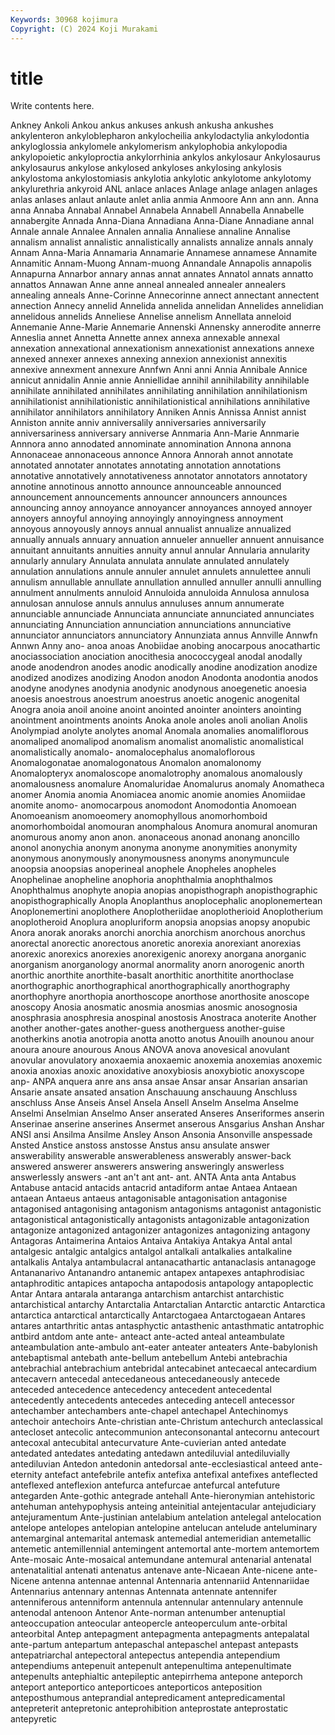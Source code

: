 ```yaml
---
Keywords: 30968 kojimura
Copyright: (C) 2024 Koji Murakami
---
```


# title

Write contents here.



Ankney Ankoli Ankou ankus ankuses ankush ankusha ankushes
ankylenteron ankyloblepharon ankylocheilia ankylodactylia ankylodontia ankyloglossia ankylomele ankylomerism ankylophobia ankylopodia
ankylopoietic ankyloproctia ankylorrhinia ankylos ankylosaur Ankylosaurus ankylosaurus ankylose ankylosed ankyloses
ankylosing ankylosis ankylostoma ankylostomiasis ankylotia ankylotic ankylotome ankylotomy ankylurethria ankyroid
ANL anlace anlaces Anlage anlage anlagen anlages anlas anlases anlaut
anlaute anlet anlia anmia Anmoore Ann ann ann. Anna anna
Annaba Annabal Annabel Annabela Annabell Annabella Annabelle annabergite Annada Anna-Diana
Annadiana Anna-Diane Annadiane annal Annale annale Annalee Annalen annalia Annaliese
annaline Annalise annalism annalist annalistic annalistically annalists annalize annals annaly
Annam Anna-Maria Annamaria Annamarie Annamese annamese Annamite Annamitic Annam-Muong Annam-muong
Annandale Annapolis annapolis Annapurna Annarbor annary annas annat annates Annatol
annats annatto annattos Annawan Anne anne anneal annealed annealer annealers
annealing anneals Anne-Corinne Annecorinne annect annectant annectent annection Annecy annelid
Annelida annelida annelidan Annelides annelidian annelidous annelids Anneliese Annelise annelism
Annellata anneloid Annemanie Anne-Marie Annemarie Annenski Annensky annerodite annerre Anneslia
annet Annetta Annette annex annexa annexable annexal annexation annexational annexationism
annexationist annexations annexe annexed annexer annexes annexing annexion annexionist annexitis
annexive annexment annexure Annfwn Anni anni Annia Annibale Annice annicut
annidalin Annie annie Anniellidae annihil annihilability annihilable annihilate annihilated annihilates
annihilating annihilation annihilationism annihilationist annihilationistic annihilationistical annihilations annihilative annihilator annihilators
annihilatory Anniken Annis Annissa Annist annist Anniston annite anniv anniversalily
anniversaries anniversarily anniversariness anniversary anniverse Annmaria Ann-Marie Annmarie Annnora anno
annodated annominate annomination Annona annona Annonaceae annonaceous annonce Annora Annorah
annot annotate annotated annotater annotates annotating annotation annotations annotative annotatively
annotativeness annotator annotators annotatory annotine annotinous annotto announce announceable announced
announcement announcements announcer announcers announces announcing annoy annoyance annoyancer annoyances
annoyed annoyer annoyers annoyful annoying annoyingly annoyingness annoyment annoyous annoyously
annoys annual annualist annualize annualized annually annuals annuary annuation annueler
annueller annuent annuisance annuitant annuitants annuities annuity annul annular Annularia
annularity annularly annulary Annulata annulata annulate annulated annulately annulation annulations
annule annuler annulet annulets annulettee annuli annulism annullable annullate annullation
annulled annuller annulli annulling annulment annulments annuloid Annuloida annuloida Annulosa
annulosa annulosan annulose annuls annulus annuluses annum annumerate annunciable annunciade
Annunciata annunciate annunciated annunciates annunciating Annunciation annunciation annunciations annunciative annunciator
annunciators annunciatory Annunziata annus Annville Annwfn Annwn Anny ano- anoa
anoas Anobiidae anobing anocarpous anocathartic anociassociation anociation anocithesia anococcygeal anodal
anodally anode anodendron anodes anodic anodically anodine anodization anodize anodized
anodizes anodizing Anodon anodon Anodonta anodontia anodos anodyne anodynes anodynia
anodynic anodynous anoegenetic anoesia anoesis anoestrous anoestrum anoestrus anoetic anogenic
anogenital Anogra anoia anoil anoine anoint anointed anointer anointers anointing
anointment anointments anoints Anoka anole anoles anoli anolian Anolis Anolympiad
anolyte anolytes anomal Anomala anomalies anomaliflorous anomaliped anomalipod anomalism anomalist
anomalistic anomalistical anomalistically anomalo- anomalocephalus anomaloflorous Anomalogonatae anomalogonatous Anomalon anomalonomy
Anomalopteryx anomaloscope anomalotrophy anomalous anomalously anomalousness anomalure Anomaluridae Anomalurus anomaly
Anomatheca anomer Anomia anomia Anomiacea anomic anomie anomies Anomiidae anomite
anomo- anomocarpous anomodont Anomodontia Anomoean Anomoeanism anomoeomery anomophyllous anomorhomboid anomorhomboidal
anomouran anomphalous Anomura anomural anomuran anomurous anomy anon anon. anonaceous
anonad anonang anoncillo anonol anonychia anonym anonyma anonyme anonymities anonymity
anonymous anonymously anonymousness anonyms anonymuncule anoopsia anoopsias anoperineal anophele Anopheles
anopheles Anophelinae anopheline anophoria anophthalmia anophthalmos Anophthalmus anophyte anopia anopias
anopisthograph anopisthographic anopisthographically Anopla Anoplanthus anoplocephalic anoplonemertean Anoplonemertini anoplothere Anoplotheriidae
anoplotherioid Anoplotherium anoplotheroid Anoplura anopluriform anopsia anopsias anopsy anopubic Anora
anorak anoraks anorchi anorchia anorchism anorchous anorchus anorectal anorectic anorectous
anoretic anorexia anorexiant anorexias anorexic anorexics anorexies anorexigenic anorexy anorgana
anorganic anorganism anorganology anormal anormality anorn anorogenic anorth anorthic anorthite
anorthite-basalt anorthitic anorthitite anorthoclase anorthographic anorthographical anorthographically anorthography anorthophyre anorthopia
anorthoscope anorthose anorthosite anoscope anoscopy Anosia anosmatic anosmia anosmias anosmic
anosognosia anosphrasia anosphresia anospinal anostosis Anostraca anoterite Another another another-gates
another-guess anotherguess another-guise anotherkins anotia anotropia anotta anotto anotus Anouilh
anounou anour anoura anoure anourous Anous ANOVA anova anovesical anovulant
anovular anovulatory anoxaemia anoxaemic anoxemia anoxemias anoxemic anoxia anoxias anoxic
anoxidative anoxybiosis anoxybiotic anoxyscope anp- ANPA anquera anre ans ansa
ansae Ansar ansar Ansarian ansarian Ansarie ansate ansated ansation Anschauung
anschauung Anschluss anschluss Anse Anseis Ansel Ansela Ansell Anselm Anselma
Anselme Anselmi Anselmian Anselmo Anser anserated Anseres Anseriformes anserin Anserinae
anserine anserines Ansermet anserous Ansgarius Anshan Anshar ANSI ansi Ansilma
Ansilme Ansley Anson Ansonia Ansonville anspessade Ansted Anstice anstoss anstosse
Anstus ansu ansulate answer answerability answerable answerableness answerably answer-back answered
answerer answerers answering answeringly answerless answerlessly answers -ant an't ant
ant- ant. ANTA Anta anta Antabus Antabuse antacid antacids antacrid
antadiform antae Antaea Antaean antaean Antaeus antaeus antagonisable antagonisation antagonise
antagonised antagonising antagonism antagonisms antagonist antagonistic antagonistical antagonistically antagonists antagonizable
antagonization antagonize antagonized antagonizer antagonizes antagonizing antagony Antagoras Antaimerina Antaios
Antaiva Antakiya Antakya Antal antal antalgesic antalgic antalgics antalgol antalkali
antalkalies antalkaline antalkalis Antalya antambulacral antanacathartic antanaclasis antanagoge Antananarivo Antanandro
antanemic antapex antapexes antaphrodisiac antaphroditic antapices antapocha antapodosis antapology antapoplectic
Antar Antara antarala antaranga antarchism antarchist antarchistic antarchistical antarchy Antarctalia
Antarctalian Antarctic antarctic Antarctica antarctica antarctical antarctically Antarctogaea Antarctogaean Antares
antares antarthritic antas antasphyctic antasthenic antasthmatic antatrophic antbird antdom ante
ante- anteact ante-acted anteal anteambulate anteambulation ante-ambulo ant-eater anteater anteaters
Ante-babylonish antebaptismal antebath ante-bellum antebellum Antebi antebrachia antebrachial antebrachium antebridal
antecabinet antecaecal antecardium antecavern antecedal antecedaneous antecedaneously antecede anteceded antecedence
antecedency antecedent antecedental antecedently antecedents antecedes anteceding antecell antecessor antechamber
antechambers ante-chapel antechapel Antechinomys antechoir antechoirs Ante-christian ante-Christum antechurch anteclassical
antecloset antecolic antecommunion anteconsonantal antecornu antecourt antecoxal antecubital antecurvature Ante-cuvierian
anted antedate antedated antedates antedating antedawn antediluvial antediluvially antediluvian Antedon
antedonin antedorsal ante-ecclesiastical anteed ante-eternity antefact antefebrile antefix antefixa antefixal
antefixes anteflected anteflexed anteflexion antefurca antefurcae antefurcal antefuture antegarden Ante-gothic
antegrade antehall Ante-hieronymian antehistoric antehuman antehypophysis anteing anteinitial antejentacular antejudiciary
antejuramentum Ante-justinian antelabium antelation antelegal antelocation antelope antelopes antelopian antelopine
antelucan antelude anteluminary antemarginal antemarital antemask antemedial antemeridian antemetallic antemetic
antemillennial antemingent antemortal ante-mortem antemortem Ante-mosaic Ante-mosaical antemundane antemural antenarial
antenatal antenatalitial antenati antenatus antenave ante-Nicaean Ante-nicene ante-Nicene antenna antennae
antennal Antennaria antennariid Antennariidae Antennarius antennary antennas Antennata antennate antennifer
antenniferous antenniform antennula antennular antennulary antennule antenodal antenoon Antenor Ante-norman
antenumber antenuptial anteoccupation anteocular anteopercle anteoperculum ante-orbital anteorbital Antep antepagment
antepagmenta antepagments antepalatal ante-partum antepartum antepaschal antepaschel antepast antepasts antepatriarchal
antepectoral antepectus antependia antependium antependiums antepenuit antepenult antepenultima antepenultimate antepenults
antephialtic antepileptic antepirrhema antepone anteporch anteport anteportico anteporticoes anteporticos anteposition
anteposthumous anteprandial antepredicament antepredicamental antepreterit antepretonic anteprohibition anteprostate anteprostatic antepyretic
